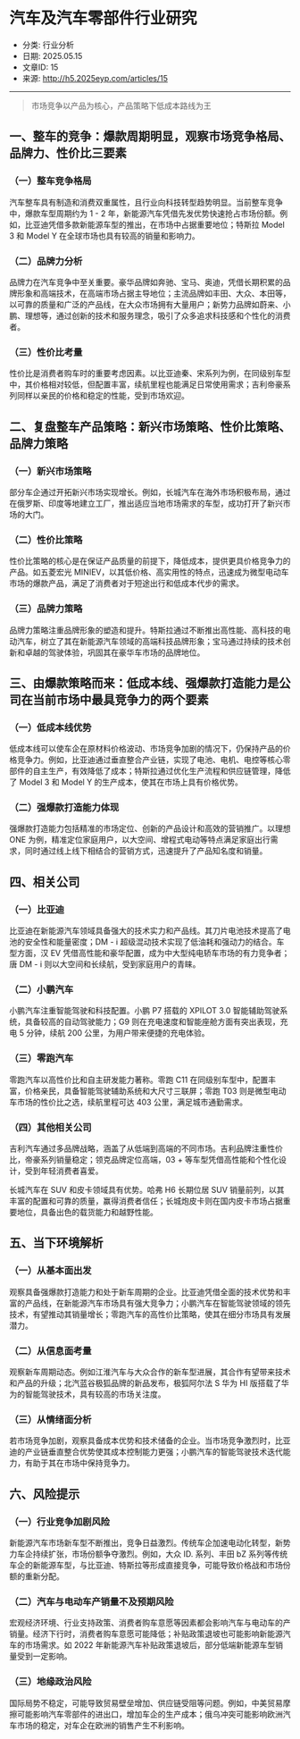 # 汽车及汽车零部件行业研究

- 分类: 行业分析
- 日期: 2025.05.15
- 文章ID: 15
- 来源: http://h5.2025eyp.com/articles/15

---

> 市场竞争以产品为核心，产品策略下低成本路线为王

## **一、整车的竞争：爆款周期明显，观察市场竞争格局、品牌力、性价比三要素**

### **（一）整车竞争格局**

汽车整车具有制造和消费双重属性，且行业向科技转型趋势明显。当前整车竞争中，爆款车型周期约为 1 - 2 年，新能源汽车凭借先发优势快速抢占市场份额。例如，比亚迪凭借多款新能源车型的推出，在市场中占据重要地位；特斯拉 Model 3 和 Model Y 在全球市场也具有较高的销量和影响力。

### **（二）品牌力分析**

品牌力在汽车竞争中至关重要。豪华品牌如奔驰、宝马、奥迪，凭借长期积累的品牌形象和高端技术，在高端市场占据主导地位；主流品牌如丰田、大众、本田等，以可靠的质量和广泛的产品线，在大众市场拥有大量用户；新势力品牌如蔚来、小鹏、理想等，通过创新的技术和服务理念，吸引了众多追求科技感和个性化的消费者。

### **（三）性价比考量**

性价比是消费者购车时的重要考虑因素。以比亚迪秦、宋系列为例，在同级别车型中，其价格相对较低，但配置丰富，续航里程也能满足日常使用需求；吉利帝豪系列同样以亲民的价格和稳定的性能，受到市场欢迎。

## **二、复盘整车产品策略：新兴市场策略、性价比策略、品牌力策略**

### **（一）新兴市场策略**

部分车企通过开拓新兴市场实现增长。例如，长城汽车在海外市场积极布局，通过在俄罗斯、印度等地建立工厂，推出适应当地市场需求的车型，成功打开了新兴市场的大门。

### **（二）性价比策略**

性价比策略的核心是在保证产品质量的前提下，降低成本，提供更具价格竞争力的产品。如五菱宏光 MINIEV，以其低价格、高实用性的特点，迅速成为微型电动车市场的爆款产品，满足了消费者对于短途出行和低成本代步的需求。

### **（三）品牌力策略**

品牌力策略注重品牌形象的塑造和提升。特斯拉通过不断推出高性能、高科技的电动汽车，树立了其在新能源汽车领域的高端科技品牌形象；宝马通过持续的技术创新和卓越的驾驶体验，巩固其在豪华车市场的品牌地位。

## **三、由爆款策略而来：低成本线、强爆款打造能力是公司在当前市场中最具竞争力的两个要素**

### **（一）低成本线优势**

低成本线可以使车企在原材料价格波动、市场竞争加剧的情况下，仍保持产品的价格竞争力。例如，比亚迪通过垂直整合产业链，实现了电池、电机、电控等核心零部件的自主生产，有效降低了成本；特斯拉通过优化生产流程和供应链管理，降低了 Model 3 和 Model Y 的生产成本，使其在市场上具有价格优势。

### **（二）强爆款打造能力体现**

强爆款打造能力包括精准的市场定位、创新的产品设计和高效的营销推广。以理想 ONE 为例，精准定位家庭用户，以大空间、增程式电动等特点满足家庭出行需求，同时通过线上线下相结合的营销方式，迅速提升了产品知名度和销量。

## **四、相关公司**

### **（一）比亚迪**

比亚迪在新能源汽车领域具备强大的技术实力和产品线。其刀片电池技术提高了电池的安全性和能量密度；DM - i 超级混动技术实现了低油耗和强动力的结合。车型方面，汉 EV 凭借高性能和豪华配置，成为中大型纯电轿车市场的有力竞争者；唐 DM - i 则以大空间和长续航，受到家庭用户的青睐。

### **（二）小鹏汽车**

小鹏汽车注重智能驾驶和科技配置。小鹏 P7 搭载的 XPILOT 3.0 智能辅助驾驶系统，具备较高的自动驾驶能力；G9 则在充电速度和智能座舱方面有突出表现，充电 5 分钟，续航 200 公里，为用户带来便捷的充电体验。

### **（三）零跑汽车**

零跑汽车以高性价比和自主研发能力著称。零跑 C11 在同级别车型中，配置丰富，价格亲民，具备智能驾驶辅助系统和大尺寸三联屏；零跑 T03 则是微型电动车市场的性价比之选，续航里程可达 403 公里，满足城市通勤需求。

### **（四）其他相关公司**

吉利汽车通过多品牌战略，涵盖了从低端到高端的不同市场。吉利品牌注重性价比，帝豪系列销量稳定；领克品牌定位高端，03 + 等车型凭借高性能和个性化设计，受到年轻消费者喜爱。

长城汽车在 SUV 和皮卡领域具有优势。哈弗 H6 长期位居 SUV 销量前列，以其丰富的配置和可靠的质量，赢得消费者信任；长城炮皮卡则在国内皮卡市场占据重要地位，具备出色的载货能力和越野性能。

## **五、当下环境解析**

### **（一）从基本面出发**

观察具备强爆款打造能力和处于新车周期的企业。比亚迪凭借全面的技术优势和丰富的产品线，在新能源汽车市场具有强大竞争力；小鹏汽车在智能驾驶领域的领先技术，有望推动其销量增长；零跑汽车的高性价比策略，使其在细分市场具有发展潜力。

### **（二）从信息面考量**

观察新车周期动态。例如江淮汽车与大众合作的新车型进展，其合作有望带来技术和产品的升级；北汽蓝谷极狐品牌的新品发布，极狐阿尔法 S 华为 HI 版搭载了华为的智能驾驶技术，具有较高的市场关注度。

### **（三）从情绪面分析**

若市场竞争加剧，观察具备成本优势和技术储备的企业。当市场竞争激烈时，比亚迪的产业链垂直整合优势使其成本控制能力更强；小鹏汽车的智能驾驶技术迭代能力，有助于其在市场中保持竞争力。

## **六、风险提示**

### **（一）行业竞争加剧风险**

新能源汽车市场新车型不断推出，竞争日益激烈。传统车企加速电动化转型，新势力车企持续扩张，市场份额争夺激烈。例如，大众 ID. 系列、丰田 bZ 系列等传统车企的新能源车型，与比亚迪、特斯拉等形成直接竞争，可能导致价格战和市场份额的重新分配。

### **（二）汽车与电动车产销量不及预期风险**

宏观经济环境、行业支持政策、消费者购车意愿等因素都会影响汽车与电动车的产销量。经济下行时，消费者购车意愿可能降低；补贴政策退坡也可能影响新能源汽车的市场需求。如 2022 年新能源汽车补贴政策退坡后，部分低端新能源车型销量受到一定影响。

### **（三）地缘政治风险**

国际局势不稳定，可能导致贸易壁垒增加、供应链受阻等问题。例如，中美贸易摩擦可能影响汽车零部件的进出口，增加车企的生产成本；俄乌冲突可能影响欧洲汽车市场的稳定，对车企在欧洲的销售产生不利影响。
